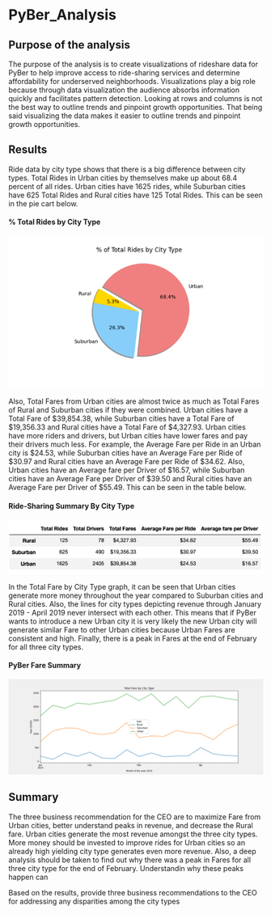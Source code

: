 # PyBer_Analysis

## Purpose of the analysis
The purpose of the analysis is to create visualizations of rideshare data for PyBer to help improve access to ride-sharing services and determine affordability for underserved neighborhoods. Visualizations play a big role because through data visualization the audience absorbs information quickly and facilitates pattern detection. Looking at rows and columns is not the best way to outline trends and pinpoint growth opportunities. That being said visualizing the data makes it easier to outline trends and pinpoint growth opportunities.

## Results

Ride data by city type shows that there is a big difference between city types. Total Rides in Urban cities by themselves make up about 68.4 percent of all rides. Urban cities have 1625 rides, while Suburban cities have 625 Total Rides and Rural cities have 125 Total Rides. This can be seen in the pie cart below.

#### % Total Rides by City Type

![Pie chart for Total Rides by City Type](./analysis/Fig6.png)

Also, Total Fares from Urban cities are almost twice as much as Total Fares of Rural and Suburban cities if they were combined. Urban cities have a Total Fare of $39,854.38, while Suburban cities have a Total Fare of $19,356.33 and Rural cities have a Total Fare of $4,327.93. Urban cities have more riders and drivers, but Urban cities have lower fares and pay their drivers much less. For example, the Average Fare per Ride in an Urban city is $24.53, while Suburban cities have an Average Fare per Ride of $30.97 and Rural cities have an Average Fare per Ride of $34.62. Also, Urban cities have an Average fare per Driver of $16.57, while Suburban cities have an Average Fare per Driver of $39.50 and Rural cities have an Average Fare per Driver of $55.49. This can be seen in the table below.

#### Ride-Sharing Summary By City Type
![Ride Sharing by Type](./analysis/Ride_Sharing_By_Type.png)

In the Total Fare by City Type graph, it can be seen that Urban cities generate more money throughout the year compared to Suburban cities and Rural cities. Also, the lines for city types depicting revenue through January 2019 - April 2019 never intersect with each other. This means that if PyBer wants to introduce a new Urban city it is very likely the new Urban city will generate similar Fare to other Urban cities because Urban Fares are consistent and high. Finally, there is a peak in Fares at the end of February for all three city types.

#### PyBer Fare Summary
![Pyber Fare Summary](./analysis/PyBer_fare_summary.png)

## Summary
The three business recommendation for the CEO are to maximize Fare from Urban cities, better understand peaks in revenue, and decrease the Rural fare. Urban cities generate the most revenue amongst the three city types. More money should be invested to improve rides for Urban cities so an already high yielding city type generates even more revenue. Also, a deep analysis should be taken to find out why there was a peak in Fares for all three city type for the end of February. Understandin why these peaks happen can 

Based on the results, provide three business recommendations to the CEO for addressing any disparities among the city types
